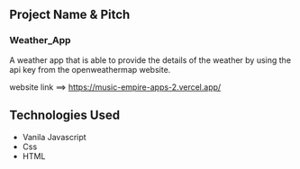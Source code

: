 ## Project Name & Pitch

### Weather_App

A weather app that is able to provide the details of the weather by using the api key from the openweathermap website.

website link ==> https://music-empire-apps-2.vercel.app/

## Technologies Used

- Vanila Javascript
- Css
- HTML
